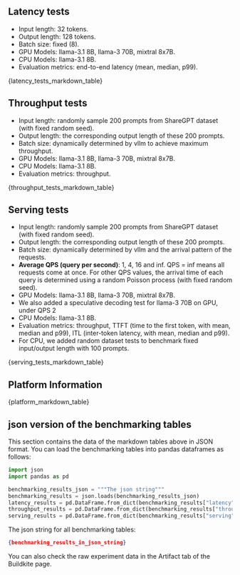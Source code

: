 
## Latency tests

- Input length: 32 tokens.
- Output length: 128 tokens.
- Batch size: fixed (8).
- GPU Models: llama-3.1 8B, llama-3 70B, mixtral 8x7B.
- CPU Models: llama-3.1 8B.
- Evaluation metrics: end-to-end latency (mean, median, p99).

{latency_tests_markdown_table}

## Throughput tests

- Input length: randomly sample 200 prompts from ShareGPT dataset (with fixed random seed).
- Output length: the corresponding output length of these 200 prompts.
- Batch size: dynamically determined by vllm to achieve maximum throughput.
- GPU Models: llama-3.1 8B, llama-3 70B, mixtral 8x7B.
- CPU Models: llama-3.1 8B.
- Evaluation metrics: throughput.

{throughput_tests_markdown_table}

## Serving tests

- Input length: randomly sample 200 prompts from ShareGPT dataset (with fixed random seed).
- Output length: the corresponding output length of these 200 prompts.
- Batch size: dynamically determined by vllm and the arrival pattern of the requests.
- **Average QPS (query per second)**: 1, 4, 16 and inf. QPS = inf means all requests come at once. For other QPS values, the arrival time of each query is determined using a random Poisson process (with fixed random seed).
- GPU Models: llama-3.1 8B, llama-3 70B, mixtral 8x7B.
- We also added a speculative decoding test for llama-3 70B on GPU, under QPS 2
- CPU Models: llama-3.1 8B.
- Evaluation metrics: throughput, TTFT (time to the first token, with mean, median and p99), ITL (inter-token latency, with mean, median and p99).
- For CPU, we added random dataset tests to benchmark fixed input/output length with 100 prompts.

{serving_tests_markdown_table}

## Platform Information

{platform_markdown_table}

## json version of the benchmarking tables

This section contains the data of the markdown tables above in JSON format.
You can load the benchmarking tables into pandas dataframes as follows:

```python
import json
import pandas as pd

benchmarking_results_json = """The json string"""
benchmarking_results = json.loads(benchmarking_results_json)
latency_results = pd.DataFrame.from_dict(benchmarking_results["latency"])
throughput_results = pd.DataFrame.from_dict(benchmarking_results["throughput"])
serving_results = pd.DataFrame.from_dict(benchmarking_results["serving"])
```

The json string for all benchmarking tables:

```json
{benchmarking_results_in_json_string}
```

You can also check the raw experiment data in the Artifact tab of the Buildkite page.

